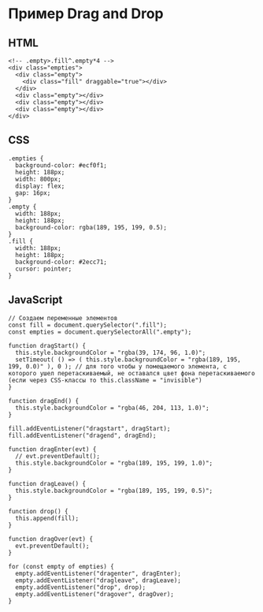 # Пример Drag and Drop

## HTML

    <!-- .empty>.fill^.empty*4 -->
    <div class="empties">
      <div class="empty">
        <div class="fill" draggable="true"></div>
      </div>
      <div class="empty"></div>
      <div class="empty"></div>
      <div class="empty"></div>
    </div>

## CSS

    .empties {
      background-color: #ecf0f1;
      height: 188px;
      width: 800px;
      display: flex;
      gap: 16px;
    }
    .empty {
      width: 188px;
      height: 188px;
      background-color: rgba(189, 195, 199, 0.5);
    }
    .fill {
      width: 188px;
      height: 188px;
      background-color: #2ecc71;
      cursor: pointer;
    }

## JavaScript

    // Создаем переменные элементов
    const fill = document.querySelector(".fill");
    const empties = document.querySelectorAll(".empty");

    function dragStart() {
      this.style.backgroundColor = "rgba(39, 174, 96, 1.0)";
      setTimeout( () => ( this.style.backgroundColor = "rgba(189, 195, 199, 0.0)" ), 0 ); // для того чтобы у помещаемого элемента, с которого ушел перетаскиваемый, не оставался цвет фона перетаскиваемого (если через CSS-классы то this.className = "invisible")
    }

    function dragEnd() {
      this.style.backgroundColor = "rgba(46, 204, 113, 1.0)";
    }

    fill.addEventListener("dragstart", dragStart);
    fill.addEventListener("dragend", dragEnd);

    function dragEnter(evt) {
      // evt.preventDefault();
      this.style.backgroundColor = "rgba(189, 195, 199, 1.0)";
    }

    function dragLeave() {
      this.style.backgroundColor = "rgba(189, 195, 199, 0.5)";
    }

    function drop() {
      this.append(fill);
    }

    function dragOver(evt) {
      evt.preventDefault();
    }

    for (const empty of empties) {
      empty.addEventListener("dragenter", dragEnter);
      empty.addEventListener("dragleave", dragLeave);
      empty.addEventListener("drop", drop);
      empty.addEventListener("dragover", dragOver);
    }
